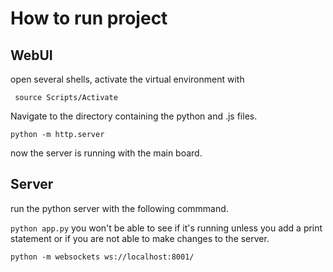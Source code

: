# How to run project 

## WebUI 
open several shells, activate the virtual environment with

` source Scripts/Activate` 

Navigate to the directory containing the python and .js files. 

`python -m http.server`

now the server is running with the main board. 

## Server

run the python server with the following commmand. 

`python app.py` 
you won't be able to see if it's running unless you add a print statement or if you are not able to make changes to the server. 

`python -m websockets ws://localhost:8001/`

